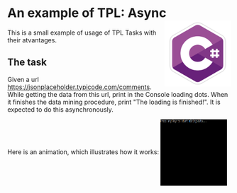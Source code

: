 # An example of TPL: Async <img src="https://github.com/levonaramyan/ISTC_C-_Professional/blob/master/C_sharp_logo.png" align="right" width="150px" height="150px" />

This is a small example of usage of TPL Tasks with their atvantages.

## The task
Given a url https://jsonplaceholder.typicode.com/comments. While getting the data from this url, print in the Console loading dots.
When it finishes the data mining procedure, print "The loading is finished!". It is expected to do this asynchronously.

Here is an animation, which illustrates how it works:
<img src="https://github.com/levonaramyan/ISTC_C-_Professional/blob/master/C_Sharp_Advanced/TPL_01_Get_Json_Data_from_URL_Async/TPL_Getting_Data_From_Url_Async.gif" align="center" width="150px" height="150px" />
